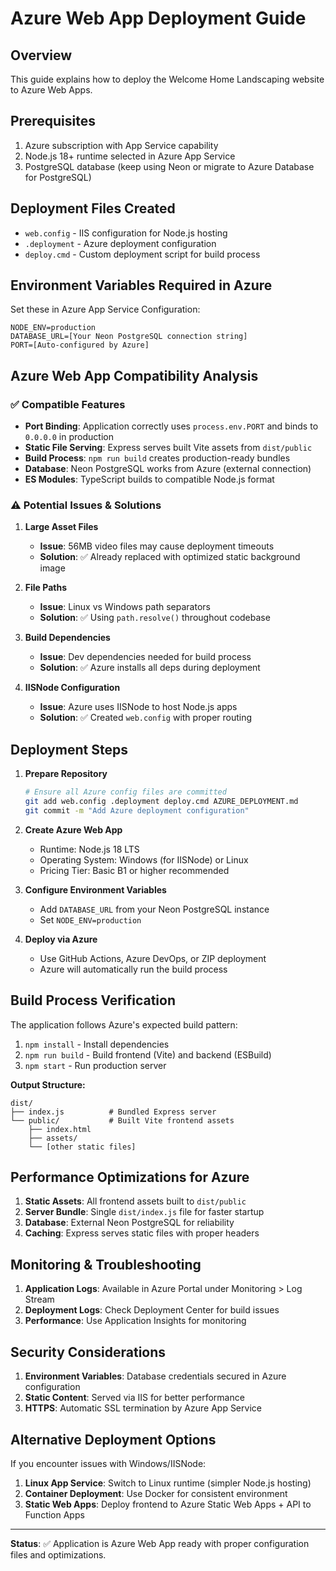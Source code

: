 # Azure Web App Deployment Guide

## Overview
This guide explains how to deploy the Welcome Home Landscaping website to Azure Web Apps.

## Prerequisites
1. Azure subscription with App Service capability
2. Node.js 18+ runtime selected in Azure App Service
3. PostgreSQL database (keep using Neon or migrate to Azure Database for PostgreSQL)

## Deployment Files Created
- `web.config` - IIS configuration for Node.js hosting
- `.deployment` - Azure deployment configuration
- `deploy.cmd` - Custom deployment script for build process

## Environment Variables Required in Azure
Set these in Azure App Service Configuration:

```
NODE_ENV=production
DATABASE_URL=[Your Neon PostgreSQL connection string]
PORT=[Auto-configured by Azure]
```

## Azure Web App Compatibility Analysis

### ✅ Compatible Features
- **Port Binding**: Application correctly uses `process.env.PORT` and binds to `0.0.0.0` in production
- **Static File Serving**: Express serves built Vite assets from `dist/public`
- **Build Process**: `npm run build` creates production-ready bundles
- **Database**: Neon PostgreSQL works from Azure (external connection)
- **ES Modules**: TypeScript builds to compatible Node.js format

### ⚠️ Potential Issues & Solutions

1. **Large Asset Files**
   - **Issue**: 56MB video files may cause deployment timeouts
   - **Solution**: ✅ Already replaced with optimized static background image

2. **File Paths**
   - **Issue**: Linux vs Windows path separators
   - **Solution**: ✅ Using `path.resolve()` throughout codebase

3. **Build Dependencies**
   - **Issue**: Dev dependencies needed for build process
   - **Solution**: ✅ Azure installs all deps during deployment

4. **IISNode Configuration**
   - **Issue**: Azure uses IISNode to host Node.js apps
   - **Solution**: ✅ Created `web.config` with proper routing

## Deployment Steps

1. **Prepare Repository**
   ```bash
   # Ensure all Azure config files are committed
   git add web.config .deployment deploy.cmd AZURE_DEPLOYMENT.md
   git commit -m "Add Azure deployment configuration"
   ```

2. **Create Azure Web App**
   - Runtime: Node.js 18 LTS
   - Operating System: Windows (for IISNode) or Linux
   - Pricing Tier: Basic B1 or higher recommended

3. **Configure Environment Variables**
   - Add `DATABASE_URL` from your Neon PostgreSQL instance
   - Set `NODE_ENV=production`

4. **Deploy via Azure**
   - Use GitHub Actions, Azure DevOps, or ZIP deployment
   - Azure will automatically run the build process

## Build Process Verification

The application follows Azure's expected build pattern:
1. `npm install` - Install dependencies
2. `npm run build` - Build frontend (Vite) and backend (ESBuild)
3. `npm start` - Run production server

**Output Structure:**
```
dist/
├── index.js          # Bundled Express server
└── public/           # Built Vite frontend assets
    ├── index.html
    ├── assets/
    └── [other static files]
```

## Performance Optimizations for Azure

1. **Static Assets**: All frontend assets built to `dist/public`
2. **Server Bundle**: Single `dist/index.js` file for faster startup
3. **Database**: External Neon PostgreSQL for reliability
4. **Caching**: Express serves static files with proper headers

## Monitoring & Troubleshooting

1. **Application Logs**: Available in Azure Portal under Monitoring > Log Stream
2. **Deployment Logs**: Check Deployment Center for build issues
3. **Performance**: Use Application Insights for monitoring

## Security Considerations

1. **Environment Variables**: Database credentials secured in Azure configuration
2. **Static Content**: Served via IIS for better performance
3. **HTTPS**: Automatic SSL termination by Azure App Service

## Alternative Deployment Options

If you encounter issues with Windows/IISNode:
1. **Linux App Service**: Switch to Linux runtime (simpler Node.js hosting)
2. **Container Deployment**: Use Docker for consistent environment
3. **Static Web Apps**: Deploy frontend to Azure Static Web Apps + API to Function Apps

---

**Status**: ✅ Application is Azure Web App ready with proper configuration files and optimizations.